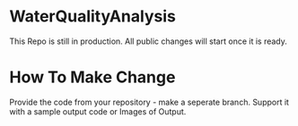 # WaterQualityAnalysis
This Repo is still in production.
All public changes will start once it is ready.

# How To Make Change
Provide the code from your repository - make a seperate branch.
Support it with a sample output code or Images of Output.
